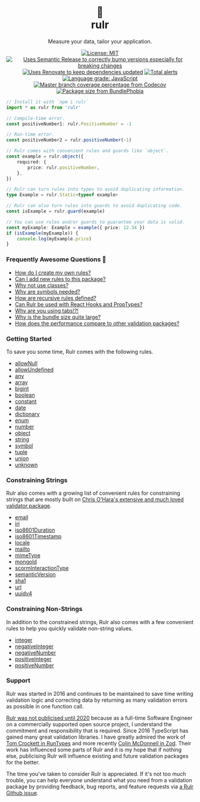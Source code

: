 <div align="center">
  <h1>📐</br>rulr</h1>
  <p>Measure your data, tailor your application.</p>
	<a href="https://opensource.org/licenses/MIT"><img src="https://img.shields.io/badge/License-MIT-d9207b.svg" alt="License: MIT"></a>
	<a href="https://github.com/semantic-release/semantic-release"><img src="https://camo.githubusercontent.com/59c84e3731ad0a45312b47b1546b0972ac4389ea/68747470733a2f2f696d672e736869656c64732e696f2f62616467652f2532302532302546302539462539332541362546302539462539412538302d73656d616e7469632d2d72656c656173652d6531303037392e737667" alt="Uses Semantic Release to correctly bump versions especially for breaking changes"></a>
	<a href="https://renovatebot.com/"><img src="https://img.shields.io/badge/%F0%9F%94%84%F0%9F%A4%96%20-renovate%20bot-d9207b.svg" alt="Uses Renovate to keep dependencies updated"></a>
	<a href="https://lgtm.com/projects/g/ryansmith94/rulr/alerts/"><img alt="Total alerts" src="https://img.shields.io/lgtm/alerts/g/ryansmith94/rulr.svg?logo=lgtm&logoWidth=18"/></a>
	<a href="https://lgtm.com/projects/g/ryansmith94/rulr/context:javascript"><img alt="Language grade: JavaScript" src="https://img.shields.io/lgtm/grade/javascript/g/ryansmith94/rulr.svg?logo=lgtm&logoWidth=18"/></a>
	<a href="https://codecov.io/gh/ryansmith94/rulr"><img alt="Master branch coverage percentage from Codecov" src="https://codecov.io/gh/ryansmith94/rulr/branch/master/graph/badge.svg" /></a>
	<a href="https://bundlephobia.com/result?p=rulr"><img alt="Package size from BundlePhobia" src="https://img.shields.io/bundlephobia/minzip/rulr.svg" /></a>
</div>

```ts
// Install it with `npm i rulr`
import * as rulr from 'rulr'

// Compile-time error.
const positiveNumber1: rulr.PositiveNumber = -1

// Run-time error.
const positiveNumber2 = rulr.positiveNumber(-1)

// Rulr comes with convenient rules and guards like `object`.
const example = rulr.object({
	required: {
		price: rulr.positiveNumber,
	},
})

// Rulr can turn rules into types to avoid duplicating information.
type Example = rulr.Static<typeof example>

// Rulr can also turn rules into guards to avoid duplicating code.
const isExample = rulr.guard(example)

// You can use rules and/or guards to guarantee your data is valid.
const myExample: Example = example({ price: 12.34 })
if (isExample(myExample)) {
	console.log(myExample.price)
}
```

### Frequently Awesome Questions 🤘

- [How do I create my own rules?](./docs/customRules.md)
- [Can I add new rules to this package?](./docs/newRules.md)
- [Why not use classes?](./docs/classValidationProblems.md)
- [Why are symbols needed?](./docs/symbolRequirement.md)
- [How are recursive rules defined?](./docs/recursiveRules.md)
- [Can Rulr be used with React Hooks and PropTypes?](./docs/react.md)
- [Why are you using tabs!?!](https://www.reddit.com/r/javascript/comments/c8drjo/nobody_talks_about_the_real_reason_to_use_tabs/)
- [Why is the bundle size quite large?](https://bundlephobia.com/result?p=rulr)
- [How does the performance compare to other validation packages?](https://github.com/moltar/typescript-runtime-type-benchmarks)

### Getting Started

To save you some time, Rulr comes with the following rules.

- [allowNull](./src/higherOrderRules/allowNull/readme.md)
- [allowUndefined](./src/higherOrderRules/allowUndefined/readme.md)
- [any](./src/valueRules/any/readme.md)
- [array](./src/higherOrderRules/array/readme.md)
- [bigint](./src/valueRules/bigint/readme.md)
- [boolean](./src/valueRules/boolean/readme.md)
- [constant](./src/valueRules/constant/readme.md)
- [date](./src/valueRules/date/readme.md)
- [dictionary](./src/higherOrderRules/dictionary/readme.md)
- [enum](./src/valueRules/enum/readme.md)
- [number](./src/valueRules/number/readme.md)
- [object](./src/higherOrderRules/object/readme.md)
- [string](./src/valueRules/string/readme.md)
- [symbol](./src/valueRules/symbol/readme.md)
- [tuple](./src/higherOrderRules/tuple/readme.md)
- [union](./src/higherOrderRules/union/readme.md)
- [unknown](./src/valueRules/unknown/readme.md)

### Constraining Strings

Rulr also comes with a growing list of convenient rules for constraining strings that are mostly built on [Chris O'Hara's extensive and much loved validator package](https://www.npmjs.com/package/validator).

- [email](./src/constrainedStrings/email/readme.md)
- [iri](./src/constrainedStrings/iri/readme.md)
- [iso8601Duration](./src/constrainedStrings/iso8601Duration/readme.md)
- [iso8601Timestamp](./src/constrainedStrings/iso8601Timestamp/readme.md)
- [locale](./src/constrainedStrings/locale/readme.md)
- [mailto](./src/constrainedStrings/mailto/readme.md)
- [mimeType](./src/constrainedStrings/mimeType/readme.md)
- [mongoId](./src/constrainedStrings/mongoId/readme.md)
- [scormInteractionType](./src/constrainedStrings/scormInteractionType/readme.md)
- [semanticVersion](./src/constrainedStrings/semanticVersion/readme.md)
- [sha1](./src/constrainedStrings/sha1/readme.md)
- [url](./src/constrainedStrings/url/readme.md)
- [uuidv4](./src/constrainedStrings/uuidv4/readme.md)

### Constraining Non-Strings

In addition to the constrained strings, Rulr also comes with a few convenient rules to help you quickly validate non-string values.

- [integer](./src/constrainedValues/integer/readme.md)
- [negativeInteger](./src/constrainedValues/negativeInteger/readme.md)
- [negativeNumber](./src/constrainedValues/negativeNumber/readme.md)
- [positiveInteger](./src/constrainedValues/positiveInteger/readme.md)
- [positiveNumber](./src/constrainedValues/positiveNumber/readme.md)

### Support

Rulr was started in 2016 and continues to be maintained to save time writing validation logic and correcting data by returning as many validation errors as possible in one function call.

[Rulr was not publicised until 2020](https://www.reddit.com/r/typescript/comments/hb1nt6/rulr_typescript_package_to_save_you_time_writing/) because as a full-time Software Engineer on a commercially supported open source project, I understand the commitment and responsibility that is required. Since 2016 TypeScript has gained many great validation libraries. I have greatly admired the work of [Tom Crockett in RunTypes](https://github.com/pelotom/runtypes) and more recently [Colin McDonnell in Zod](https://github.com/vriad/zod). Their work has influenced some parts of Rulr and it is my hope that if nothing else, publicising Rulr will influence existing and future validation packages for the better.

The time you've taken to consider Rulr is appreciated. If it's not too much trouble, you can help everyone understand what you need from a validation package by providing feedback, bug reports, and feature requests via [a Rulr Github issue](https://github.com/ryansmith94/rulr/issues).
